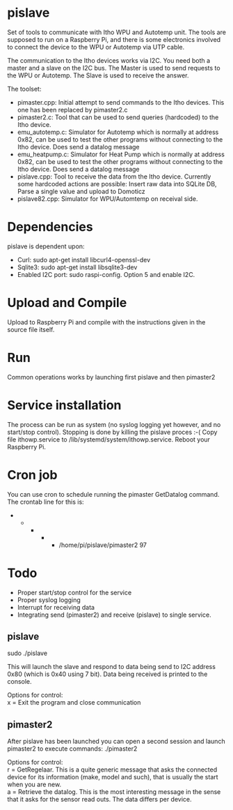 # pislave
Set of tools to communicate with Itho WPU and Autotemp unit.
The tools are supposed to run on a Raspberry Pi, and there is some electronics involved to connect
the device to the WPU or Autotemp via UTP cable.

The communication to the Itho devices works via I2C. You need both a master and a slave on the I2C bus.
The Master is used to send requests to the WPU or Autotemp. The Slave is used to receive the answer.

The toolset:
- pimaster.cpp: Initial attempt to send commands to the Itho devices. This one has been replaced by pimaster2.c
- pimaster2.c: Tool that can be used to send queries (hardcoded) to the Itho device.
- emu_autotemp.c: Simulator for Autotemp which is normally at address 0x82, can be used to test the other programs without connecting to the Itho device. Does send a datalog message
- emu_heatpump.c: Simulator for Heat Pump which is normally at address 0x82, can be used to test the other programs without connecting to the Itho device. Does send a datalog message
- pislave.cpp: Tool to receive the data from the Itho device. Currently some hardcoded actions are possible: Insert raw data into SQLite DB, Parse a single value and upload to Domoticz
- pislave82.cpp: Simulator for WPU/Automtemp on receival side.
 
# Dependencies
pislave is dependent upon:
- Curl: sudo apt-get install libcurl4-openssl-dev
- Sqlite3: sudo apt-get install libsqlite3-dev
- Enabled I2C port: sudo raspi-config. Option 5 and enable I2C.
 
# Upload and Compile
Upload to Raspberry Pi and compile with the instructions given in the source file itself.

# Run
Common operations works by launching first pislave and then pimaster2

# Service installation
The process can be run as system (no syslog logging yet however, and no start/stop control). Stopping is done by killing the pislave proces :-(
Copy file ithowp.service to /lib/systemd/system/ithowp.service.
Reboot your Raspberry Pi.

# Cron job
You can use cron to schedule running the pimaster GetDatalog command. The crontab line for this is:
* * * * * /home/pi/pislave/pimaster2 97

# Todo
- Proper start/stop control for the service
- Proper syslog logging
- Interrupt for receiving data
- Integrating send (pimaster2) and receive (pislave) to single service.

## pislave
sudo ./pislave

This will launch the slave and respond to data being send to I2C address 0x80 (which is 0x40 using 7 bit).
Data being received is printed to the console.

Options for control:  
x = Exit the program and close communication  

## pimaster2
After pislave has been launched you can open a second session and launch pimaster2 to execute commands:
./pimaster2

Options for control:  
r = GetRegelaar. This is a quite generic message that asks the connected device for its information (make, model and such), that is usually the start when you are new.  
a = Retrieve the datalog. This is the most interesting message in the sense that it asks for the sensor read outs. The data differs per device.